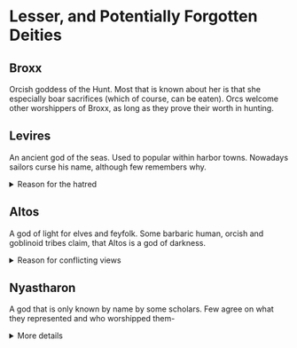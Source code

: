 # Lesser, and Potentially Forgotten Deities

## Broxx
Orcish goddess of the Hunt. Most that is known about her is that she especially boar sacrifices (which of course, can be eaten). Orcs welcome other worshippers of Broxx, as long as they prove their worth in hunting.

## Levires
An ancient god of the seas. Used to popular within harbor towns. Nowadays sailors curse his name, although few remembers why.

<details>
<summary>Reason for the hatred</summary>

Levires, in his anger, sank multiple islands to the bottom of the ocean due to sailors hunting his golden whales. He is currently worshipped by merfolk, who consider these islands a blessing from him.
</details>

## Altos
A god of light for elves and feyfolk. Some barbaric human, orcish and goblinoid tribes claim, that Altos is a god of darkness.

<details>
<summary>Reason for conflicting views</summary>

Altos is a god of light, but a selfish one. He claims all light for himself, which is said to cause night and other darkness.
</details>

## Nyastharon
A god that is only known by name by some scholars. Few agree on what they represented and who worshipped them-

<details>
<summary>More details</summary>

Nyastharon is less of a god, and more a powerful, chaotic eldritch entity, which still acts as a patron for some warlocks.
</details>

